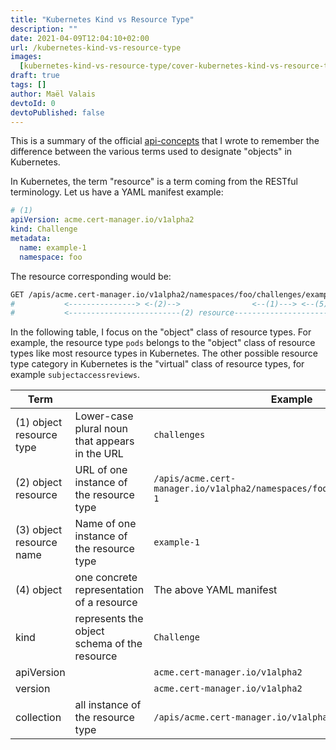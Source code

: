 ```yaml
---
title: "Kubernetes Kind vs Resource Type"
description: ""
date: 2021-04-09T12:04:10+02:00
url: /kubernetes-kind-vs-resource-type
images:
  [kubernetes-kind-vs-resource-type/cover-kubernetes-kind-vs-resource-type.png]
draft: true
tags: []
author: Maël Valais
devtoId: 0
devtoPublished: false
---
```


This is a summary of the official
[api-concepts](https://kubernetes.io/docs/reference/using-api/api-concepts/)
that I wrote to remember the difference between the various terms used to
designate "objects" in Kubernetes.

In Kubernetes, the term "resource" is a term coming from the RESTful
terminology. Let us have a YAML manifest example:

```yaml
# (1)
apiVersion: acme.cert-manager.io/v1alpha2
kind: Challenge
metadata:
  name: example-1
  namespace: foo
```

The resource corresponding would be:

```sh
GET /apis/acme.cert-manager.io/v1alpha2/namespaces/foo/challenges/example-1
#           <---------------> <-(2)-->                <--(1)---> <--(5)-->
#           <-------------------------(2) resource-------------------------->
```

In the following table, I focus on the "object" class of resource types. For
example, the resource type `pods` belongs to the "object" class of resource
types like most resource types in Kubernetes. The other possible resource type
category in Kubernetes is the "virtual" class of resource types, for example
`subjectaccessreviews`.

| Term                     |                                                | Example                                                                   |
| ------------------------ | ---------------------------------------------- | ------------------------------------------------------------------------- |
| (1) object resource type | Lower-case plural noun that appears in the URL | `challenges`                                                              |
| (2) object resource      | URL of one instance of the resource type       | `/apis/acme.cert-manager.io/v1alpha2/namespaces/foo/challenges/example-1` |
| (3) object resource name | Name of one instance of the resource type      | `example-1`                                                               |
| (4) object               | one concrete representation of a resource      | The above YAML manifest                                                   |
| kind                     | represents the object schema of the resource   | `Challenge`                                                               |
| apiVersion               |                                                | `acme.cert-manager.io/v1alpha2`                                           |
| version                  |                                                | `acme.cert-manager.io/v1alpha2`                                           |
| collection               | all instance of the resource type              | `/apis/acme.cert-manager.io/v1alpha2/challenges`                          |
